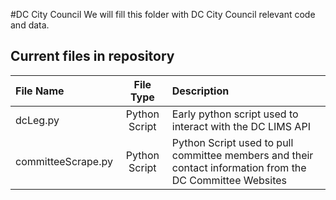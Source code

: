 #DC City Council
We will fill this folder with DC City Council relevant code and data.  



## Current files in repository
|File Name             | File Type     | Description|
|:---------------------|:-------------:|:--------------|
|dcLeg.py              |Python Script  |Early python script used to interact with the DC LIMS API|
|committeeScrape.py    |Python Script  |Python Script used to pull committee members and their contact information from the DC Committee Websites|
